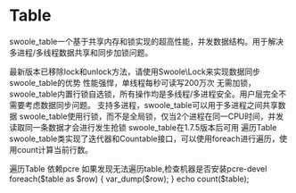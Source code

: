 # Table
swoole_table一个基于共享内存和锁实现的超高性能，并发数据结构。用于解决多进程/多线程数据共享和同步加锁问题。

最新版本已移除lock和unlock方法，请使用Swoole\Lock来实现数据同步
swoole_table的优势
性能强悍，单线程每秒可读写200万次
无需加锁，swoole_table内置行锁自选锁，所有操作均是多线程/多进程安全。用户层完全不需要考虑数据同步问题。
支持多进程，swoole_table可以用于多进程之间共享数据
swoole_table使用行锁，而不是全局锁，仅当2个进程在同一CPU时间，并发读取同一条数据才会进行发生抢锁
swoole_table在1.7.5版本后可用
遍历Table
swoole_table类实现了迭代器和Countable接口，可以使用foreach进行遍历，使用count计算当前行数。

遍历Table 依赖pcre 如果发现无法遍历table,检查机器是否安装pcre-devel
foreach($table as $row)
{
    var_dump($row);
}
echo count($table);